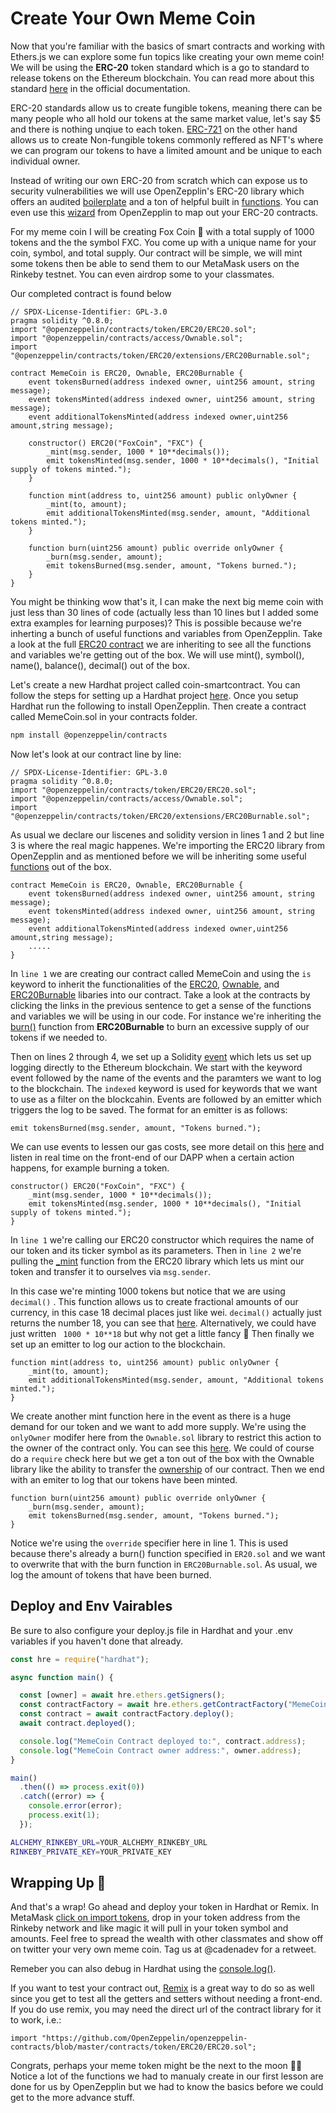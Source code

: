 # Create Your Own Meme Coin 

Now that you're familiar with the basics of smart contracts and working with Ethers.js we can explore some fun topics like creating your own meme coin!  We will be using the **ERC-20** token standard which is a go to standard to release tokens on the Ethereum blockchain. You can read more about this standard [here](https://eips.ethereum.org/EIPS/eip-20) in the official documentation. 

ERC-20 standards allow us to create fungible tokens, meaning there can be many people who all hold our tokens at the same market value, let's say $5 and there is nothing unqiue to each token. [ERC-721](https://eips.ethereum.org/EIPS/eip-721) on the other hand allows us to create Non-fungible tokens commonly reffered as NFT's where we can program our tokens to have a limited amount and be unique to each individual owner. 

Instead of writing our own ERC-20 from scratch which can expose us to security vulnerabilities we will use OpenZepplin's ERC-20 library which offers an audited [boilerplate](https://docs.openzeppelin.com/contracts/4.x/erc20) and a ton of helpful built in [functions](https://docs.openzeppelin.com/contracts/2.x/api/token/erc20). You can even use this [wizard](https://docs.openzeppelin.com/contracts/4.x/wizard) from OpenZepplin to map out your ERC-20 contracts. 

For my meme coin I will be creating Fox Coin 🦊 with a total supply of 1000 tokens and the the symbol FXC. You come up with a unique name for your coin, symbol, and total supply. Our contract will be simple, we will mint some tokens then be able to send them to our MetaMask users on the Rinkeby testnet. You can even airdrop some to your classmates.

Our completed contract is found below

```solidity
// SPDX-License-Identifier: GPL-3.0
pragma solidity ^0.8.0;
import "@openzeppelin/contracts/token/ERC20/ERC20.sol";
import "@openzeppelin/contracts/access/Ownable.sol";
import "@openzeppelin/contracts/token/ERC20/extensions/ERC20Burnable.sol";

contract MemeCoin is ERC20, Ownable, ERC20Burnable {
    event tokensBurned(address indexed owner, uint256 amount, string message);
    event tokensMinted(address indexed owner, uint256 amount, string message);
    event additionalTokensMinted(address indexed owner,uint256 amount,string message);

    constructor() ERC20("FoxCoin", "FXC") {
        _mint(msg.sender, 1000 * 10**decimals());
        emit tokensMinted(msg.sender, 1000 * 10**decimals(), "Initial supply of tokens minted.");
    }

    function mint(address to, uint256 amount) public onlyOwner {
        _mint(to, amount);
        emit additionalTokensMinted(msg.sender, amount, "Additional tokens minted.");
    }

    function burn(uint256 amount) public override onlyOwner {
        _burn(msg.sender, amount);
        emit tokensBurned(msg.sender, amount, "Tokens burned.");
    }
}
```

You might be thinking wow that's it, I can make the next big meme coin with just less than 30 lines of code (actually less than 10 lines but I added some extra examples for learning purposes)? This is possible because we're inherting a bunch of useful functions and variables from OpenZepplin. Take a look at the full [ERC20 contract](https://github.com/OpenZeppelin/openzeppelin-contracts/blob/master/contracts/token/ERC20/ERC20.sol) we are inheriting to see all the functions and variables we're getting out of the box. We will use mint(), symbol(), name(), balance(), decimal() out of the box.

Let's create a new Hardhat project called coin-smartcontract. You can follow the steps for setting up a Hardhat project [here](https://app.cadena.dev/lesson/ethereum-101/lesson-eth-6/6). Once you setup Hardhat run the following to install OpenZepplin. Then create a contract called MemeCoin.sol in your contracts folder.

```bash
npm install @openzeppelin/contracts
```

Now let's look at our contract line by line:

```solidity
// SPDX-License-Identifier: GPL-3.0
pragma solidity ^0.8.0;
import "@openzeppelin/contracts/token/ERC20/ERC20.sol";
import "@openzeppelin/contracts/access/Ownable.sol";
import "@openzeppelin/contracts/token/ERC20/extensions/ERC20Burnable.sol";
```

As usual we declare our liscenes and solidity version in lines 1 and 2 but line 3 is where the real magic happenes. We're importing the ERC20 library from OpenZepplin and as mentioned before we will be inheriting some useful [functions](https://github.com/OpenZeppelin/openzeppelin-contracts/blob/master/contracts/token/ERC20/ERC20.sol) out of the box.

```solidity
contract MemeCoin is ERC20, Ownable, ERC20Burnable {
    event tokensBurned(address indexed owner, uint256 amount, string message);
    event tokensMinted(address indexed owner, uint256 amount, string message);
    event additionalTokensMinted(address indexed owner,uint256 amount,string message);
    .....
}
```

In `line 1` we are creating our contract called MemeCoin and using the `is` keyword to inherit the functionalities of the [ERC20](https://github.com/OpenZeppelin/openzeppelin-contracts/blob/master/contracts/token/ERC20/ERC20.sol#L87), [Ownable](https://github.com/OpenZeppelin/openzeppelin-contracts/blob/master/contracts/access/Ownable.sol), and [ERC20Burnable](https://github.com/OpenZeppelin/openzeppelin-contracts/blob/master/contracts/token/ERC20/extensions/ERC20Burnable.sol) libaries into our contract. Take a look at the contracts by clicking the links in the previous sentence to get a sense of the functions and variables we will be using in our code. For instance we're inheriting the [burn()](https://github.com/OpenZeppelin/openzeppelin-contracts/blob/master/contracts/token/ERC20/extensions/ERC20Burnable.sol#L20)  function from **ERC20Burnable** to burn an excessive supply of our tokens if we needed to.

Then on lines 2 through 4, we set up a Solidity [event](https://solidity-by-example.org/events/) which lets us set up logging directly to the Ethereum blockchain. We start with the keyword event followed by the name of the events and the paramters we want to log to the blockchain. The `indexed` keyword is used for keywords that we want to use as a filter on the blockcahin. Events are followed by an emitter which triggers the log to be saved. The format for an emitter is as follows: 

```solidity
emit tokensBurned(msg.sender, amount, "Tokens burned.");
```

We can use events to lessen our gas costs, see more detail on this [here](https://media.consensys.net/technical-introduction-to-events-and-logs-in-ethereum-a074d65dd61e) and listen in real time on the front-end of our DAPP when a certain action happens, for example burning a token.

```solidity
constructor() ERC20("FoxCoin", "FXC") {
    _mint(msg.sender, 1000 * 10**decimals());
    emit tokensMinted(msg.sender, 1000 * 10**decimals(), "Initial supply of tokens minted.");
}
```

In `line 1` we're calling our ERC20 constructor which requires the name of our token and its ticker symbol as its parameters. Then in `line 2` we're pulling the [_mint](https://github.com/OpenZeppelin/openzeppelin-contracts/blob/master/contracts/token/ERC20/ERC20.sol#L252) function from the ERC20 library which lets us mint our token and transfer it to ourselves via `msg.sender`.

 In this case we're minting 1000 tokens but notice that we are using `decimal()` . This function allows us to create fractional amounts of our currency, in this case 18 decimal places just like wei. `decimal()` actually just returns the number 18, you can see that [here](https://github.com/OpenZeppelin/openzeppelin-contracts/blob/master/contracts/token/ERC20/ERC20.sol#L87). Alternatively, we could have just written ` 1000 * 10**18` but why not get a little fancy 🙂 Then finally we set up an emitter to log our action to the blockchain.

```solidity
function mint(address to, uint256 amount) public onlyOwner {
    _mint(to, amount);
    emit additionalTokensMinted(msg.sender, amount, "Additional tokens minted.");
}
```

We create another mint function here in the event as there is a huge demand for our token and we want to add more supply. We're using the `onlyOwner` modifer here from the `Ownable.sol` library to restrict this action to the owner of the contract only. You can see this [here](https://github.com/OpenZeppelin/openzeppelin-contracts/blob/master/contracts/access/Ownable.sol#L8). We could of course do a `require` check here but we get a ton out of the box with the Ownable library like the ability to transfer the [ownership](https://github.com/OpenZeppelin/openzeppelin-contracts/blob/master/contracts/access/Ownable.sol#L23) of our contract. Then we end with an emiter to log that our tokens have been minted.

```solidity
function burn(uint256 amount) public override onlyOwner {
    _burn(msg.sender, amount);
    emit tokensBurned(msg.sender, amount, "Tokens burned.");
}
```

Notice we're using the `override` specifier here in line 1. This is used because there's already a burn() function specified in `ER20.sol` and we want to overwrite that with the burn function in `ERC20Burnable.sol`.  As usual, we log the amount of tokens that have been burned.  

## Deploy and Env Vairables

Be sure to also configure your deploy.js file in Hardhat and your .env variables if you haven't done that already. 

```javascript
const hre = require("hardhat");

async function main() {

  const [owner] = await hre.ethers.getSigners();
  const contractFactory = await hre.ethers.getContractFactory("MemeCoin");
  const contract = await contractFactory.deploy();
  await contract.deployed();

  console.log("MemeCoin Contract deployed to:", contract.address);
  console.log("MemeCoin Contract owner address:", owner.address);
}

main()
  .then(() => process.exit(0))
  .catch((error) => {
    console.error(error);
    process.exit(1);
  });

```

```BASH
ALCHEMY_RINKEBY_URL=YOUR_ALCHEMY_RINKEBY_URL
RINKEBY_PRIVATE_KEY=YOUR_PRIVATE_KEY
```



## Wrapping Up 🎁

And that's a wrap! Go ahead and deploy your token in Hardhat or Remix. In MetaMask [click on import tokens](https://metamask.zendesk.com/hc/en-us/articles/360015489031-How-to-add-unlisted-tokens-custom-tokens-in-MetaMask), drop in your token address from the Rinkeby network and like magic it will pull in your token symbol and amounts. Feel free to spread the wealth with other classmates and show off on twitter your very own meme coin. Tag us at @cadenadev for a retweet.

Remeber you can also debug in Hardhat using the [console.log()](https://hardhat.org/tutorial/debugging-with-hardhat-network.html).

If you want to test your contract out, [Remix](https://remix.ethereum.org/) is a great way to do so as well since you get to test all the getters and setters without needing a front-end. If you do use remix, you may need the direct url of the contract library for it to work, i.e.: 

```solidity
import "https://github.com/OpenZeppelin/openzeppelin-contracts/blob/master/contracts/token/ERC20/ERC20.sol";
```

Congrats, perhaps your meme token might be the next to the moon 🚀🌙 Notice a lot of the functions we had to manualy create in our first lesson are done for us by OpenZepplin but we had to know the basics before we could get to the more advance stuff.
